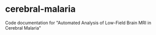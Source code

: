 # cerebral-malaria
Code documentation for "Automated Analysis of Low-Field Brain MRI in Cerebral Malaria"
